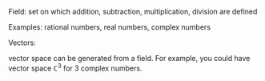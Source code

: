 Field: set on which addition, subtraction, multiplication, division are defined

Examples: rational numbers, real numbers, complex numbers

Vectors: 

vector space can be generated from a field. For example, you could have vector space $\mathbb{C}^3$ for 3 complex numbers.